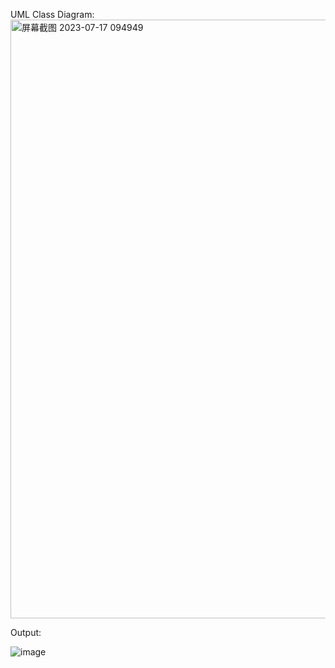 UML Class Diagram:
<img width="958" alt="屏幕截图 2023-07-17 094949" src="https://github.com/lowweifeng/Test/assets/101630480/bd238794-7f85-45bd-a7c0-27110b943737">


Output:

![image](https://github.com/lowweifeng/Test/assets/101630480/d588b0fc-1cd2-4325-a36c-6b1a40d600ea)
